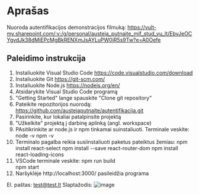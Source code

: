 # Aprašas

Nuoroda autentifikacijos demonstracijos filmuką: https://vult-my.sharepoint.com/:v:/g/personal/austeja_putnaite_mif_stud_vu_lt/EbvJeOCYgvdJk38dMiEPcMgBkRENXmJsAYLuPW0jR5s9Tw?e=A0Oefe

## Paleidimo instrukcija

1. Instaliuokite Visual Studio Code https://code.visualstudio.com/download
2. Instaliuokite Git https://git-scm.com/
3. Instaliuokite Node.js https://nodejs.org/en/ 
4. Atsidarykite Visual Studio Code programą
5. "Getting Started" lange spauskite "Clone git repository"
6. Pateikite repozitorijos nuorodą: https://github.com/austejaputnaite/autentifikacija.git 
7. Pasirinkite, kur lokaliai patalpinsite projektą
8. "Užkelkite" projektą į darbinę aplinką (angl. workspace)
9. PAsitikrinkite ar node.js ir npm tinkamai suinstaliuoti. Terminale veskite:
  node -v
  npm -v
10. Terminalo pagalba reikia susiinstaliuoti paketus pateiktus žemiau: 
  npm install react-select
  npm install --save react-router-dom
  npm install react-loading-icons
11. VSCode terminale veskite:
  npm run build  
  npm start 
12. Naršyklėje http://localhost:3000/ pasileidžia programa

El. paštas: test@test.lt
Slaptažodis: ![image](https://user-images.githubusercontent.com/84684996/119556603-e854ed00-bda7-11eb-93d8-f86f286b43c0.png)
